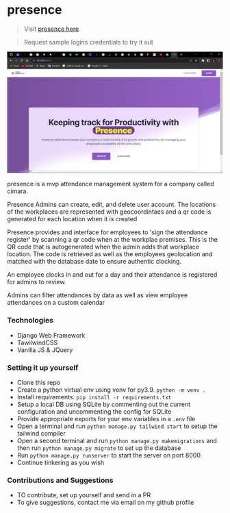 # presence

> Visit [presence here](https://cimara.pythonanywhere.com/)

> Request sample logins credentials to try it out 

![Home page](./demo/home.png)

presence is a mvp attendance management system for a company called cimara.

Presence Admins can create, edit, and delete user account. The locations of the workplaces are represented with geocoordintaes and a qr code is generated for each location when it is created


Presence provides and interface for employees to 'sign the attendance register' by scanning a qr code when at the workplae premises. This is the QR code that is autogenerated when the admin adds that workplace location. The code is retrieved as well as the employees geolocation and matched with the database date to ensure authentic clocking.

An employee clocks in and out for a day and their attendance is registered for admins to review.

Admins can filter attendances by data as well as view employee attendances on a custom calendar

### Technologies

- Django Web Framework
- TawilwindCSS
- Vanilla JS & JQuery


### Setting it up yourself

- Clone this repo
- Create a python virtual env using venv for py3.9. `python -m venv .`
- Install requirements. `pip install -r requirements.txt`
- Setup a local DB using SQLite by commenting out the current configuration and uncommenting the config for SQLite
- Provide appropriate exports for your env variables in a `.env` file
- Open a terminal and run `python manage.py tailwind start` to setup the tailwind compiler
- Open a second terminal and run `python manage.py makemigrations` and then run `python manage.py migrate` to set up the database
- Run `python manage.py runserver` to start the server on port 8000
- Continue tinkering as you wish

### Contributions and Suggestions
- TO contribute, set up yourself and send in a PR
- To give suggestions, contact me via email on my github profile
